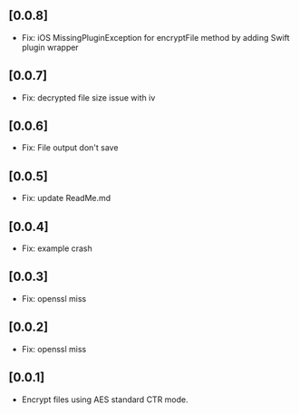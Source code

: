 ## [0.0.8]
- Fix: iOS MissingPluginException for encryptFile method by adding Swift plugin wrapper

## [0.0.7]
- Fix: decrypted file size issue with iv

## [0.0.6]
- Fix: File output don't save

## [0.0.5]
- Fix: update ReadMe.md

## [0.0.4]
- Fix: example crash

## [0.0.3]
- Fix: openssl miss

## [0.0.2]
- Fix: openssl miss

## [0.0.1]
- Encrypt files using AES standard CTR mode.